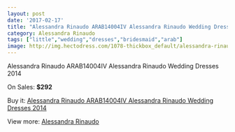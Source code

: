 ```yaml
---
layout: post
date: '2017-02-17'
title: "Alessandra Rinaudo ARAB14004IV Alessandra Rinaudo Wedding Dresses 2014"
category: Alessandra Rinaudo
tags: ["little","wedding","dresses","bridesmaid","arab"]
image: http://img.hectodress.com/1078-thickbox_default/alessandra-rinaudo-arab14004iv-alessandra-rinaudo-wedding-dresses-2014.jpg
---
```

Alessandra Rinaudo ARAB14004IV Alessandra Rinaudo Wedding Dresses 2014

On Sales: **$292**
<a href="https://www.hectodress.com/alessandra-rinaudo/665-alessandra-rinaudo-arab14004iv-alessandra-rinaudo-wedding-dresses-2014.html"><amp-img layout="responsive" width="600" height="600" src="//img.hectodress.com/1078-thickbox_default/alessandra-rinaudo-arab14004iv-alessandra-rinaudo-wedding-dresses-2014.jpg" alt="Alessandra Rinaudo ARAB14004IV Alessandra Rinaudo Wedding Dresses 2014 0" /></a>
<a href="https://www.hectodress.com/alessandra-rinaudo/665-alessandra-rinaudo-arab14004iv-alessandra-rinaudo-wedding-dresses-2014.html"><amp-img layout="responsive" width="600" height="600" src="//img.hectodress.com/1080-thickbox_default/alessandra-rinaudo-arab14004iv-alessandra-rinaudo-wedding-dresses-2014.jpg" alt="Alessandra Rinaudo ARAB14004IV Alessandra Rinaudo Wedding Dresses 2014 1" /></a>
<a href="https://www.hectodress.com/alessandra-rinaudo/665-alessandra-rinaudo-arab14004iv-alessandra-rinaudo-wedding-dresses-2014.html"><amp-img layout="responsive" width="600" height="600" src="//img.hectodress.com/1079-thickbox_default/alessandra-rinaudo-arab14004iv-alessandra-rinaudo-wedding-dresses-2014.jpg" alt="Alessandra Rinaudo ARAB14004IV Alessandra Rinaudo Wedding Dresses 2014 2" /></a>

Buy it: [Alessandra Rinaudo ARAB14004IV Alessandra Rinaudo Wedding Dresses 2014](https://www.hectodress.com/alessandra-rinaudo/665-alessandra-rinaudo-arab14004iv-alessandra-rinaudo-wedding-dresses-2014.html "Alessandra Rinaudo ARAB14004IV Alessandra Rinaudo Wedding Dresses 2014")

View more: [Alessandra Rinaudo](https://www.hectodress.com/9-alessandra-rinaudo "Alessandra Rinaudo")